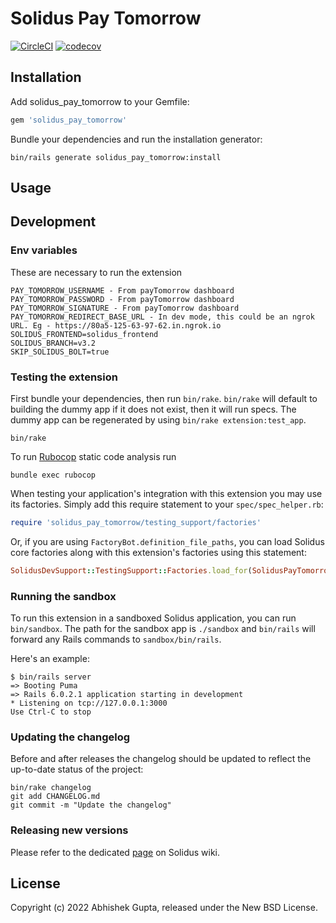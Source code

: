 # Solidus Pay Tomorrow

[![CircleCI](https://circleci.com/gh/solidusio-contrib/solidus_pay_tomorrow.svg?style=shield)](https://circleci.com/gh/solidusio-contrib/solidus_pay_tomorrow)
[![codecov](https://codecov.io/gh/solidusio-contrib/solidus_pay_tomorrow/branch/master/graph/badge.svg)](https://codecov.io/gh/solidusio-contrib/solidus_pay_tomorrow)

<!-- Explain what your extension does. -->

## Installation

Add solidus_pay_tomorrow to your Gemfile:

```ruby
gem 'solidus_pay_tomorrow'
```

Bundle your dependencies and run the installation generator:

```shell
bin/rails generate solidus_pay_tomorrow:install
```

## Usage

<!-- Explain how to use your extension once it's been installed. -->

## Development

### Env variables
These are necessary to run the extension
```
PAY_TOMORROW_USERNAME - From payTomorrow dashboard
PAY_TOMORROW_PASSWORD - From payTomorrow dashboard
PAY_TOMORROW_SIGNATURE - From payTomorrow dashboard
PAY_TOMORROW_REDIRECT_BASE_URL - In dev mode, this could be an ngrok URL. Eg - https://80a5-125-63-97-62.in.ngrok.io
SOLIDUS_FRONTEND=solidus_frontend
SOLIDUS_BRANCH=v3.2
SKIP_SOLIDUS_BOLT=true
```

### Testing the extension

First bundle your dependencies, then run `bin/rake`. `bin/rake` will default to building the dummy
app if it does not exist, then it will run specs. The dummy app can be regenerated by using
`bin/rake extension:test_app`.

```shell
bin/rake
```

To run [Rubocop](https://github.com/bbatsov/rubocop) static code analysis run

```shell
bundle exec rubocop
```

When testing your application's integration with this extension you may use its factories.
Simply add this require statement to your `spec/spec_helper.rb`:

```ruby
require 'solidus_pay_tomorrow/testing_support/factories'
```

Or, if you are using `FactoryBot.definition_file_paths`, you can load Solidus core
factories along with this extension's factories using this statement:

```ruby
SolidusDevSupport::TestingSupport::Factories.load_for(SolidusPayTomorrow::Engine)
```

### Running the sandbox

To run this extension in a sandboxed Solidus application, you can run `bin/sandbox`. The path for
the sandbox app is `./sandbox` and `bin/rails` will forward any Rails commands to
`sandbox/bin/rails`.

Here's an example:

```
$ bin/rails server
=> Booting Puma
=> Rails 6.0.2.1 application starting in development
* Listening on tcp://127.0.0.1:3000
Use Ctrl-C to stop
```

### Updating the changelog

Before and after releases the changelog should be updated to reflect the up-to-date status of
the project:

```shell
bin/rake changelog
git add CHANGELOG.md
git commit -m "Update the changelog"
```

### Releasing new versions

Please refer to the dedicated [page](https://github.com/solidusio/solidus/wiki/How-to-release-extensions) on Solidus wiki.

## License

Copyright (c) 2022 Abhishek Gupta, released under the New BSD License.
